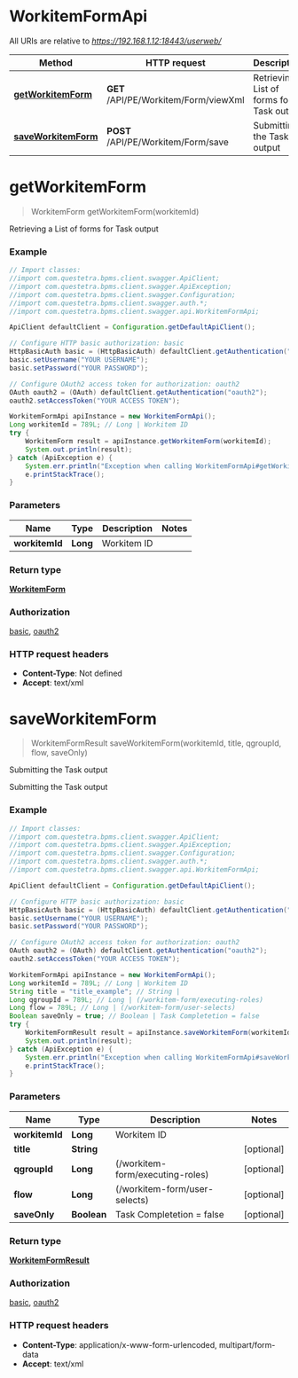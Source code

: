 # WorkitemFormApi

All URIs are relative to *https://192.168.1.12:18443/userweb/*

Method | HTTP request | Description
------------- | ------------- | -------------
[**getWorkitemForm**](WorkitemFormApi.md#getWorkitemForm) | **GET** /API/PE/Workitem/Form/viewXml | Retrieving a List of forms for Task output
[**saveWorkitemForm**](WorkitemFormApi.md#saveWorkitemForm) | **POST** /API/PE/Workitem/Form/save | Submitting the Task output


<a name="getWorkitemForm"></a>
# **getWorkitemForm**
> WorkitemForm getWorkitemForm(workitemId)

Retrieving a List of forms for Task output

### Example
```java
// Import classes:
//import com.questetra.bpms.client.swagger.ApiClient;
//import com.questetra.bpms.client.swagger.ApiException;
//import com.questetra.bpms.client.swagger.Configuration;
//import com.questetra.bpms.client.swagger.auth.*;
//import com.questetra.bpms.client.swagger.api.WorkitemFormApi;

ApiClient defaultClient = Configuration.getDefaultApiClient();

// Configure HTTP basic authorization: basic
HttpBasicAuth basic = (HttpBasicAuth) defaultClient.getAuthentication("basic");
basic.setUsername("YOUR USERNAME");
basic.setPassword("YOUR PASSWORD");

// Configure OAuth2 access token for authorization: oauth2
OAuth oauth2 = (OAuth) defaultClient.getAuthentication("oauth2");
oauth2.setAccessToken("YOUR ACCESS TOKEN");

WorkitemFormApi apiInstance = new WorkitemFormApi();
Long workitemId = 789L; // Long | Workitem ID
try {
    WorkitemForm result = apiInstance.getWorkitemForm(workitemId);
    System.out.println(result);
} catch (ApiException e) {
    System.err.println("Exception when calling WorkitemFormApi#getWorkitemForm");
    e.printStackTrace();
}
```

### Parameters

Name | Type | Description  | Notes
------------- | ------------- | ------------- | -------------
 **workitemId** | **Long**| Workitem ID |

### Return type

[**WorkitemForm**](WorkitemForm.md)

### Authorization

[basic](../README.md#basic), [oauth2](../README.md#oauth2)

### HTTP request headers

 - **Content-Type**: Not defined
 - **Accept**: text/xml

<a name="saveWorkitemForm"></a>
# **saveWorkitemForm**
> WorkitemFormResult saveWorkitemForm(workitemId, title, qgroupId, flow, saveOnly)

Submitting the Task output

Submitting the Task output

### Example
```java
// Import classes:
//import com.questetra.bpms.client.swagger.ApiClient;
//import com.questetra.bpms.client.swagger.ApiException;
//import com.questetra.bpms.client.swagger.Configuration;
//import com.questetra.bpms.client.swagger.auth.*;
//import com.questetra.bpms.client.swagger.api.WorkitemFormApi;

ApiClient defaultClient = Configuration.getDefaultApiClient();

// Configure HTTP basic authorization: basic
HttpBasicAuth basic = (HttpBasicAuth) defaultClient.getAuthentication("basic");
basic.setUsername("YOUR USERNAME");
basic.setPassword("YOUR PASSWORD");

// Configure OAuth2 access token for authorization: oauth2
OAuth oauth2 = (OAuth) defaultClient.getAuthentication("oauth2");
oauth2.setAccessToken("YOUR ACCESS TOKEN");

WorkitemFormApi apiInstance = new WorkitemFormApi();
Long workitemId = 789L; // Long | Workitem ID
String title = "title_example"; // String | 
Long qgroupId = 789L; // Long | (/workitem-form/executing-roles)
Long flow = 789L; // Long | (/workitem-form/user-selects)
Boolean saveOnly = true; // Boolean | Task Completetion = false
try {
    WorkitemFormResult result = apiInstance.saveWorkitemForm(workitemId, title, qgroupId, flow, saveOnly);
    System.out.println(result);
} catch (ApiException e) {
    System.err.println("Exception when calling WorkitemFormApi#saveWorkitemForm");
    e.printStackTrace();
}
```

### Parameters

Name | Type | Description  | Notes
------------- | ------------- | ------------- | -------------
 **workitemId** | **Long**| Workitem ID |
 **title** | **String**|  | [optional]
 **qgroupId** | **Long**| (/workitem-form/executing-roles) | [optional]
 **flow** | **Long**| (/workitem-form/user-selects) | [optional]
 **saveOnly** | **Boolean**| Task Completetion &#x3D; false | [optional]

### Return type

[**WorkitemFormResult**](WorkitemFormResult.md)

### Authorization

[basic](../README.md#basic), [oauth2](../README.md#oauth2)

### HTTP request headers

 - **Content-Type**: application/x-www-form-urlencoded, multipart/form-data
 - **Accept**: text/xml

